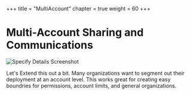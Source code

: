 +++
title = "MultiAccount"
chapter = true
weight = 60
+++

# Multi-Account Sharing and Communications

![Specify Details Screenshot](../images/Multiaccount-diagram.png)

Let's Extend this out a bit. Many organizations want to segment out their deployment at an account level. This works great for creating easy boundries for permissions, account limits, and general organizations.
